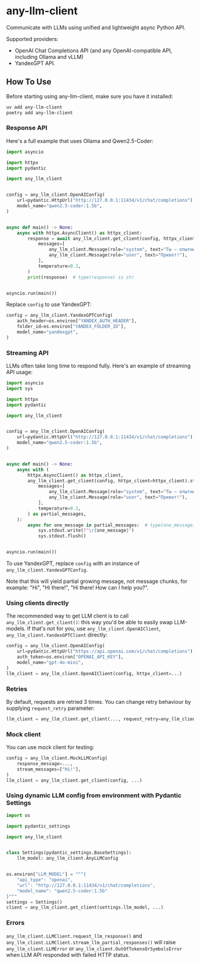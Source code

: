 # any-llm-client

Communicate with LLMs using unified and lightweight async Python API.

Supported providers:
- OpenAI Chat Completions API (and any OpenAI-compatible API, including Ollama and vLLM)
- YandexGPT API.


## How To Use

Before starting using any-llm-client, make sure you have it installed:

```sh
uv add any-llm-client
poetry add any-llm-client
```

### Response API

Here's a full example that uses Ollama and Qwen2.5-Coder:

```python
import asyncio

import httpx
import pydantic

import any_llm_client


config = any_llm_client.OpenAIConfig(
    url=pydantic.HttpUrl("http://127.0.0.1:11434/v1/chat/completions"),
    model_name="qwen2.5-coder:1.5b",
)


async def main() -> None:
    async with httpx.AsyncClient() as httpx_client:
        response = await any_llm_client.get_client(config, httpx_client=httpx_client).request_llm_response(
            messages=[
                any_llm_client.Message(role="system", text="Ты — опытный ассистент"),
                any_llm_client.Message(role="user", text="Привет!"),
            ],
            temperature=0.1,
        )
        print(response)  # type(response) is str


asyncio.run(main())
```

Replace `config` to use YandexGPT:

```python
config = any_llm_client.YandexGPTConfig(
    auth_header=os.environ["YANDEX_AUTH_HEADER"],
    folder_id=os.environ["YANDEX_FOLDER_ID"],
    model_name="yandexgpt",
)
```

### Streaming API

LLMs often take long time to respond fully. Here's an example of streaming API usage:

```python
import asyncio
import sys

import httpx
import pydantic

import any_llm_client


config = any_llm_client.OpenAIConfig(
    url=pydantic.HttpUrl("http://127.0.0.1:11434/v1/chat/completions"),
    model_name="qwen2.5-coder:1.5b",
)


async def main() -> None:
    async with (
        httpx.AsyncClient() as httpx_client,
        any_llm_client.get_client(config, httpx_client=httpx_client).stream_llm_partial_responses(
            messages=[
                any_llm_client.Message(role="system", text="Ты — опытный ассистент"),
                any_llm_client.Message(role="user", text="Привет!"),
            ],
            temperature=0.1,
        ) as partial_messages,
    ):
        async for one_message in partial_messages:  # type(one_message) is str
            sys.stdout.write(f"\r{one_message}")
            sys.stdout.flush()


asyncio.run(main())
```

To use YandexGPT, replace `config` with an instance of `any_llm_client.YandexGPTConfig`.

Note that this will yield partial growing message, not message chunks, for example: "Hi", "Hi there!", "Hi there! How can I help you?".

### Using clients directly

The recommended way to get LLM client is to call `any_llm_client.get_client()`: this way you'd be able to easily swap LLM-models. If that's not for you, use `any_llm_client.OpenAIClient`, `any_llm_client.YandexGPTClient` directly:

```python
config = any_llm_client.OpenAIConfig(
    url=pydantic.HttpUrl("https://api.openai.com/v1/chat/completions"),
    auth_token=os.environ["OPENAI_API_KEY"],
    model_name="gpt-4o-mini",
)
llm_client = any_llm_client.OpenAIClient(config, httpx_client=...)
```

### Retries

By default, requests are retried 3 times. You can change retry behaviour by supplying `request_retry` parameter:

```python
llm_client = any_llm_client.get_client(..., request_retry=any_llm_client.RequestRetryConfig(attempts=5, ...))
```

### Mock client

You can use mock client for testing:

```python
config = any_llm_client.MockLLMConfig(
    response_message=...,
    stream_messages=["Hi!"],
)
llm_client = any_llm_client.get_client(config, ...)
```

### Using dynamic LLM config from environment with Pydantic Settings

```python
import os

import pydantic_settings

import any_llm_client


class Settings(pydantic_settings.BaseSettings):
    llm_model: any_llm_client.AnyLLMConfig


os.environ["LLM_MODEL"] = """{
    "api_type": "openai",
    "url": "http://127.0.0.1:11434/v1/chat/completions",
    "model_name": "qwen2.5-coder:1.5b"
}"""
settings = Settings()
client = any_llm_client.get_client(settings.llm_model, ...)
```

### Errors

`any_llm_client.LLMClient.request_llm_response()` and `any_llm_client.LLMClient.stream_llm_partial_responses()` will raise `any_llm_client.LLMError` or `any_llm_client.OutOfTokensOrSymbolsError` when LLM API responded with failed HTTP status.
